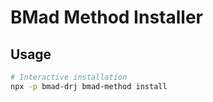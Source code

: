 # BMad Method Installer

## Usage

```bash
# Interactive installation
npx -p bmad-drj bmad-method install
```
